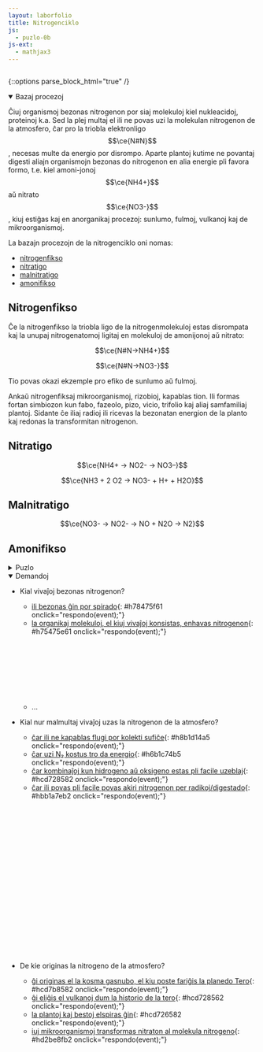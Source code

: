```yaml
---
layout: laborfolio
title: Nitrogenciklo
js:
  - puzlo-0b
js-ext:
  - mathjax3
---
```


<script>

  function simple_hash(str) { 
      for(var a=0,c=str.length;c--;)a+=str.charCodeAt(c),a+=a<<10,a^=a>>6;a+=a<<3;a^=a>>11;return((a+(a<<15)&4294967295)>>>0).toString(16)
  }

  function respondo(event) {
    event.preventDefault();
    const trg = event.target
    const h = trg.id.substring(1);
    const ref = trg.getAttribute("href").substring(1);
    
    if ( h == simple_hash(ref)) {
      // ĉe gusta respondo videbligu la puzleron!
      montru(ref);
    }
  }

  function montru(svg_id) {
      const svg = document.getElementById(svg_id); 
      svg.removeAttribute("style");
      const [s,xi,yi] = svg_id.split('-');
      document.getElementById(`p-${xi}-${yi}`).classList.remove('kashita');
  }

  window.onload = () => {
    const bgimg = "https://upload.wikimedia.org/wikipedia/commons/thumb/2/27/Nitrogen_Cycle-eo.svg/1024px-Nitrogen_Cycle-eo.svg.png";
    const svgpuzlo = new SVGPuzlo("puzzlecontainer","puzzlepieces",4,3,700,500,5,3,21.0);
    svgpuzlo.kreu(bgimg,13,0.04);

   // aranĝu unuopajn disajn puzlerojn
   for (let xi=0;xi<4;xi++) {
     for (let yi=0;yi<3;yi++) {
       const id = `svg-${xi}-${yi}`;
       const sp = document.getElementById(id);
       if (sp) {
         svgpuzlo.puzlero(id,xi,yi,{style: "display: none;"});
         // kaŝu la unuopan puzleron en la tuta puzlo
         document.getElementById(`p-${xi}-${yi}`).classList.add('kashita');
       }
     }
   }

   // post adapto de puzlero ni povas fermi la sekcion
   // alternative ni povus krei la puzlerojn nur kiam malfermiĝas la sekcio
   // atentante ke ni ne duobligas la enhavatajn puzlerojn
   document.getElementById("demandoj").removeAttribute("open");

  }
</script>

<svg id="puzzlepieces"
    version="1.1" 
    xmlns="http://www.w3.org/2000/svg" 
    xmlns:xlink="http://www.w3.org/1999/xlink" width="0" height="0" viewbox="0 0 0 0"></svg>


{::options parse_block_html="true" /}

<details class="sekcio" id="bazaj-procezoj" open>
  <summary markdown="span">
  Bazaj procezoj
</summary>


Ĉiuj organismoj bezonas nitrogenon por siaj molekuloj kiel nukleacidoj, proteinoj k.a. Sed la plej multaj el ili ne povas uzi la molekulan nitrogenon de la atmosfero, ĉar pro la triobla elektronligo
$$\ce{N#N}$$, necesas multe da energio por disrompo. Aparte plantoj kutime ne povantaj digesti aliajn organismojn bezonas do nitrogenon en alia energie pli favora formo, t.e. kiel amoni-jonoj
$$\ce{NH4+}$$ aŭ nitrato $$\ce{NO3-}$$, kiuj estiĝas kaj en anorganikaj procezoj: sunlumo, fulmoj, vulkanoj kaj de mikroorganismoj.

La bazajn procezojn de la nitrogenciklo oni nomas:

 - [nitrogenfikso](#nitrogenfikso)
 - [nitratigo](#nitratigo)
 - [malnitratigo](#malnitratigo)
 - [amonifikso](#amonifikso)

<!-- https://studyflix.de/biologie/stickstoffkreislauf-2799 -->

## Nitrogenfikso

Ĉe la nitrogenfikso la triobla ligo de la nitrogenmolekuloj estas disrompata kaj la unupaj nitrogenatomoj ligitaj en molekuloj de amonijonoj aŭ nitrato:

$$\ce{N#N->NH4+}$$

$$\ce{N#N->NO3-}$$

Tio povas okazi ekzemple pro efiko de sunlumo aŭ fulmoj.

Ankaŭ nitrogenfiksaj mikroorganismoj, rizobioj, kapablas tion. Ili formas fortan simbiozon kun fabo, fazeolo, pizo, vicio, trifolio kaj aliaj samfamiliaj plantoj. Sidante ĉe iliaj radioj ili ricevas la bezonatan energion de la planto kaj redonas la transformitan nitrogenon.

## Nitratigo

$$\ce{NH4+ -> NO2- -> NO3–}$$

$$\ce{NH3 + 2 O2 -> NO3- + H+ + H2O}$$

## Malnitratigo

$$\ce{NO3- -> NO2- -> NO + N2O -> N2}$$

## Amonifikso

</details>



<details class="sekcio" id="puzlo">
  <summary markdown="span">
  Puzlo
</summary>

Por solvi la tutan puzlon mankas kelkaj puzleroj. 
Trovu ilin per ĝustaj respondoj al la malsupraj [demandoj](#demandoj)!

<svg id="puzzlecontainer"
    version="1.1" 
    xmlns="http://www.w3.org/2000/svg" 
    xmlns:xlink="http://www.w3.org/1999/xlink" 
    width="700" height="500" 
    viewBox="0 0 1050 750"
    >        
     
    <style type="text/css">
    <![CDATA[

        #puzzlecontainer {
            /*width: 94vw;*/
            position: relative;
            left: calc(-50vw + 60%);
        }

        #tablo {
            stroke: none;
            fill: Gainsboro;
        }

        #fono {
            stroke: none;
            fill: LightBlue;
        }

        .puzlero {
            stroke: #444;
            stroke-width: 1;
            /*            
            stroke-opacity: 0.8
            stroke-dasharray: 5,1;
            fill: none; 
            */
            fill: url(#bildo);
        }

        .puzlero.kashita {
          display: none;
        }

        .puzlero:hover {
            stroke-width: 3;
            stroke: #822;
        }

        .puzlero.elektita {
            stroke-width: 4;
            stroke: #C44;
            stroke-dasharray: 3,2;
            fill: url(#bld_elektita);
            /*fill: gray;*/
        }

    ]]>
  </style>   

  <g id="puzleroj"></g>
</svg>

</details>

<details class="sekcio" id="demandoj" open>
  <summary markdown="span">
  Demandoj
</summary>


- Kial vivaĵoj bezonas nitrogenon?
  - [ili bezonas ĝin por spirado](#svg-2-1){: #h78475f61 onclick="respondo(event);"}
  - [la organikaj molekuloj, el kiuj vivaĵoj konsistas, enhavas nitrogenon](#svg-2-1){: #h75475e61 onclick="respondo(event);"}
  - ...
  <svg id="svg-2-1" version="1.1"></svg>


- Kial nur malmultaj vivaĵoj uzas la nitrogenon de la atmosfero?
  - [ĉar ili ne kapablas flugi por kolekti sufiĉe](#svg-1-0){: #h8b1d14a5 onclick="respondo(event);"}
  - [ĉar uzi N₂ kostus tro da energio](#svg-1-0){: #h6b1c74b5 onclick="respondo(event);"}
  - [ĉar kombinaĵoj kun hidrogeno aŭ oksigeno estas pli facile uzeblaj](#svg-2-0){: #hcd728582 onclick="respondo(event);"}
  - [ĉar ili povas pli facile povas akiri nitrogenon per radikoj/digestado](#svg-1-0){: #hbb1a7eb2 onclick="respondo(event);"}

  <svg id="svg-1-0" version="1.1"></svg>
  <svg id="svg-2-0" version="1.1"></svg>


- De kie originas la nitrogeno de la atmosfero?
  - [ĝi originas el la kosma gasnubo, el kiu poste fariĝis la planedo Tero](#svg-3-2){: #hcd7b8582 onclick="respondo(event);"}
  - [ĝi eliĝis el vulkanoj dum la historio de la tero](#svg-3-2){: #hcd728562 onclick="respondo(event);"}
  - [la plantoj kaj bestoj elspiras ĝin](#svg-3-1){: #hcd726582 onclick="respondo(event);"}
  - [iuj mikroorganismoj transformas nitraton al molekula nitrogeno](#svg-3-1){: #hd2be8fb2 onclick="respondo(event);"}

  <svg id="svg-3-1" version="1.1"></svg>


</details>